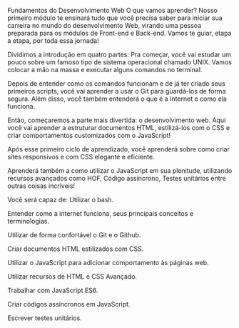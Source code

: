 Fundamentos do Desenvolvimento Web
O que vamos aprender?
Nosso primeiro módulo te ensinará tudo que você precisa saber para iniciar sua carreira no mundo do desenvolvimento Web, virando uma pessoa preparada para os módulos de Front-end e Back-end. Vamos te guiar, etapa a etapa, por toda essa jornada!

Dividimos a introdução em quatro partes:
Pra começar, você vai estudar um pouco sobre um famoso tipo de sistema operacional chamado UNIX. Vamos colocar a mão na massa e executar alguns comandos no terminal.

Depois de entender como os comandos funcionam e de já ter criado seus primeiros scripts, você vai aprender a usar o Git para guardá-los de forma segura. Além disso, você também entenderá o que é a Internet e como ela funciona.

Então, começaremos a parte mais divertida: o desenvolvimento web. Aqui você vai aprender a estruturar documentos HTML, estilizá-los com o CSS e criar comportamentos customizados com o JavaScript!

Após esse primeiro ciclo de aprendizado, você aprenderá sobre como criar sites responsivos e com CSS elegante e eficiente.

Aprenderá também a como utilizar o JavaScript em sua plenitude, utilizando recursos avançados como HOF, Código assíncrono, Testes unitários entre outras coisas incríveis!

Você será capaz de:
Utilizar o bash.

Entender como a internet funciona, seus principais conceitos e terminologias.

Utilizar de forma confortável o Git e o Github.

Criar documentos HTML estilizados com CSS.

Utilizar o JavaScript para adicionar comportamento às páginas web.

Utilizar recursos de HTML e CSS Avançado.

Trabalhar com JavaScript ES6.

Criar códigos assíncronos em JavaScript.

Escrever testes unitários.


